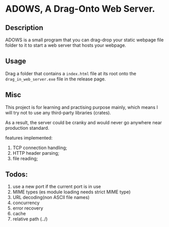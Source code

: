 # ADOWS, A Drag-Onto Web Server.

## Description

ADOWS is a small program that you can drag-drop your static webpage file folder to it to start a web server that hosts your webpage.

## Usage

Drag a folder that contains a `index.html` file at its root onto the `drag_in_web_server.exe` file in the release page.

## Misc

This project is for learning and practising purpose mainly, which means I will try not to use any third-party libraries (crates).

As a result, the server could be cranky and would never go anywhere near production standard.

features implemented:
1. TCP connection handling;
2. HTTP header parsing;
3. file reading;

## Todos:
1. use a new port if the current port is in use
2. MIME types (es module loading needs strict MIME type)
3. URL decoding(non ASCII file names)
5. concurrency
6. error recovery
7. cache
8. relative path (../)
